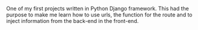 One of my first projects written in Python Django framework. This had the purpose to make me learn how to use urls, the function for the route and to inject information from the back-end in the front-end.
